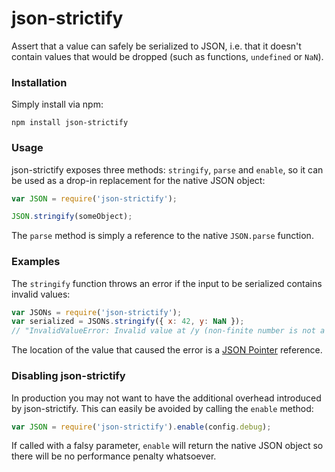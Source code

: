 # json-strictify

Assert that a value can safely be serialized to JSON, i.e. that it doesn't contain values that would be dropped (such as functions, `undefined` or `NaN`).

### Installation

Simply install via npm:
```
npm install json-strictify
```

### Usage

json-strictify exposes three methods: `stringify`, `parse` and `enable`, so it can be used as a drop-in replacement for the native JSON object:

```javascript
var JSON = require('json-strictify');

JSON.stringify(someObject);
```

The `parse` method is simply a reference to the native `JSON.parse` function.

### Examples

The `stringify` function throws an error if the input to be serialized contains invalid values:
```javascript
var JSONs = require('json-strictify');
var serialized = JSONs.stringify({ x: 42, y: NaN });
// "InvalidValueError: Invalid value at /y (non-finite number is not a valid JSON type)"
```

The location of the value that caused the error is a [JSON Pointer](http://tools.ietf.org/html/rfc6901) reference.

### Disabling json-strictify

In production you may not want to have the additional overhead introduced by json-strictify. This can easily be avoided by calling the `enable` method:

```javascript
var JSON = require('json-strictify').enable(config.debug);
```

If called with a falsy parameter, `enable` will return the native JSON object so there will be no performance penalty whatsoever.
